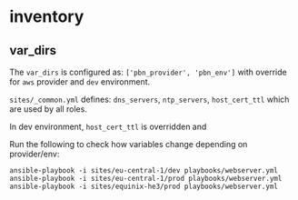 # inventory

## var_dirs

The `var_dirs` is configured as: `['pbn_provider', 'pbn_env']` with override
for `aws` provider and `dev` environment.

`sites/_common.yml` defines: `dns_servers`, `ntp_servers`, `host_cert_ttl` 
which are used by all roles.

In dev environment, `host_cert_ttl` is overridden and 

Run the following to check how variables change depending on provider/env:
```
ansible-playbook -i sites/eu-central-1/dev playbooks/webserver.yml
ansible-playbook -i sites/eu-central-1/prod playbooks/webserver.yml
ansible-playbook -i sites/equinix-he3/prod playbooks/webserver.yml
```
